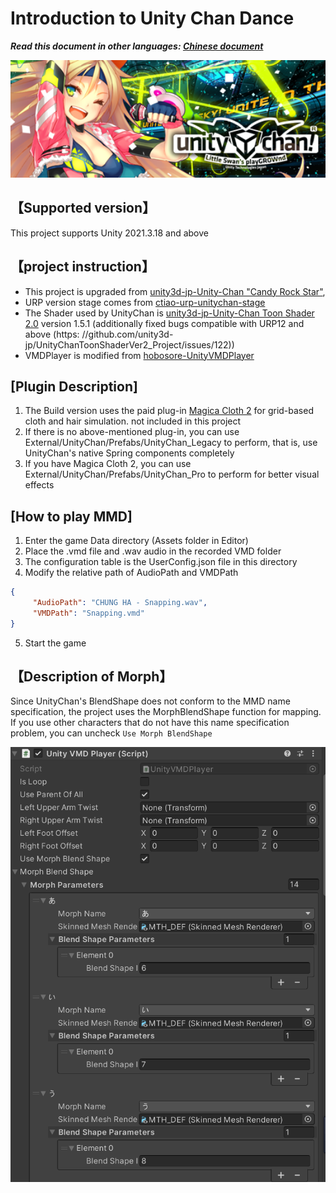 # Introduction to Unity Chan Dance

***Read this document in other languages: [Chinese document](./README_ZH.md)***

<img width=800 src="Images/Splash.png">

## 【Supported version】

This project supports Unity 2021.3.18 and above

## 【project instruction】
- This project is upgraded from [unity3d-jp-Unity-Chan "Candy Rock Star"](https://github.com/unity3d-jp/unitychan-crs),
- URP version stage comes from [ctiao-urp-unitychan-stage](https://github.com/ctiao/urp-unitychan-stage)
- The Shader used by UnityChan is [unity3d-jp-Unity-Chan Toon Shader 2.0](https://github.com/unity3d-jp/UnityChanToonShaderVer2_Project) version 1.5.1 (additionally fixed bugs compatible with URP12 and above (https: //github.com/unity3d-jp/UnityChanToonShaderVer2_Project/issues/122))
- VMDPlayer is modified from [hobosore-UnityVMDPlayer](https://github.com/hobosore/UnityVMDPlayer)

## [Plugin Description]

1. The Build version uses the paid plug-in [Magica Cloth 2](https://assetstore.unity.com/packages/tools/physics/magica-cloth-2-242307) for grid-based cloth and hair simulation. not included in this project
2. If there is no above-mentioned plug-in, you can use External/UnityChan/Prefabs/UnityChan_Legacy to perform, that is, use UnityChan's native Spring components completely
3. If you have Magica Cloth 2, you can use External/UnityChan/Prefabs/UnityChan_Pro to perform for better visual effects

## [How to play MMD]
1. Enter the game Data directory (Assets folder in Editor)
2. Place the .vmd file and .wav audio in the recorded VMD folder
3. The configuration table is the UserConfig.json file in this directory
4. Modify the relative path of AudioPath and VMDPath
```json
{
     "AudioPath": "CHUNG HA - Snapping.wav",
     "VMDPath": "Snapping.vmd"
}
```
5. Start the game

## 【Description of Morph】
Since UnityChan's BlendShape does not conform to the MMD name specification, the project uses the MorphBlendShape function for mapping. If you use other characters that do not have this name specification problem, you can uncheck ```Use Morph BlendShape```

<img src="Images/MorphBlendShape.png">